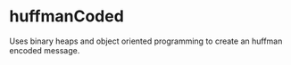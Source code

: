 # huffmanCoded
Uses binary heaps and object oriented programming to create an huffman encoded message. 
